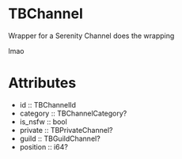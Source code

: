 # TBChannel

 Wrapper for a Serenity Channel
 does the wrapping

 lmao
# Attributes
- id :: TBChannelId
- category :: TBChannelCategory?
- is_nsfw :: bool
- private :: TBPrivateChannel?
- guild :: TBGuildChannel?
- position :: i64?
